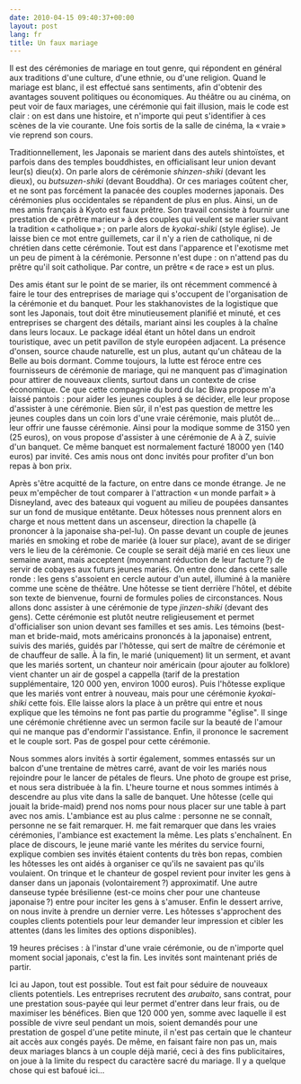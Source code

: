 ```yaml
---
date: 2010-04-15 09:40:37+00:00
layout: post
lang: fr
title: Un faux mariage
---
```


Il est des cérémonies de mariage en tout genre, qui répondent en général aux traditions d'une culture, d'une ethnie, ou d'une religion. Quand le mariage est blanc, il est effectué sans sentiments, afin d'obtenir des avantages souvent politiques ou économiques. Au théâtre ou au cinéma, on peut voir de faux mariages, une cérémonie qui fait illusion, mais le code est clair : on est dans une histoire, et n'importe qui peut s'identifier à ces scènes de la vie courante. Une fois sortis de la salle de cinéma, la « vraie » vie reprend son cours.

Traditionnellement, les Japonais se marient dans des autels shintoïstes, et parfois dans des temples bouddhistes, en officialisant leur union devant leur(s) dieu(x). On parle alors de cérémonie _shinzen-shiki_ (devant les dieux), ou _butsuzen-shiki_ (devant Bouddha). Or ces mariages coûtent cher, et ne sont pas forcément la panacée des couples modernes japonais. Des cérémonies plus occidentales se répandent de plus en plus. Ainsi, un de mes amis français à Kyoto est faux prêtre. Son travail consiste à fournir une prestation de « prêtre marieur » à des couples qui veulent se marier suivant la tradition « catholique » ; on parle alors de _kyokai-shiki_ (style église). Je laisse bien ce mot entre guillemets, car il n'y a rien de catholique, ni de chrétien dans cette cérémonie. Tout est dans l'apparence et l'exotisme met un peu de piment à la cérémonie. Personne n'est dupe : on n'attend pas du prêtre qu'il soit catholique. Par contre, un prêtre « de race » est un plus.

Des amis étant sur le point de se marier, ils ont récemment commencé à faire le tour des entreprises de mariage qui s'occupent de l'organisation de la cérémonie et du banquet. Pour les stakhanovistes de la logistique que sont les Japonais, tout doit être minutieusement planifié et minuté, et ces entreprises se chargent des détails, mariant ainsi les couples à la chaîne dans leurs locaux. Le package idéal étant un hôtel dans un endroit touristique, avec un petit pavillon de style européen adjacent. La présence d'onsen, source chaude naturelle, est un plus, autant qu'un château de la Belle au bois dormant. Comme toujours, la lutte est féroce entre ces fournisseurs de cérémonie de mariage, qui ne manquent pas d'imagination pour attirer de nouveaux clients, surtout dans un contexte de crise économique. Ce que cette compagnie du bord du lac Biwa propose m'a laissé pantois : pour aider les jeunes couples à se décider, elle leur propose d'assister à une cérémonie. Bien sûr, il n'est pas question de mettre les jeunes couples dans un coin lors d'une vraie cérémonie, mais plutôt de... leur offrir une fausse cérémonie. Ainsi pour la modique somme de 3150 yen (25 euros), on vous propose d'assister à une cérémonie de A à Z, suivie d'un banquet. Ce même banquet est normalement facturé 18000 yen (140 euros) par invité. Ces amis nous ont donc invités pour profiter d'un bon repas à bon prix.

Après s'être acquitté de la facture, on entre dans ce monde étrange. Je ne peux m'empêcher de tout comparer à l'attraction « un monde parfait » à Disneyland, avec des bateaux qui voguent au milieu de poupées dansantes sur un fond de musique entêtante. Deux hôtesses nous prennent alors en charge et nous mettent dans un ascenseur, direction la chapelle (à prononcer à la japonaise sha-pel-lu). On passe devant un couple de jeunes mariés en smoking et robe de mariée (à louer sur place), avant de se diriger vers le lieu de la cérémonie. Ce couple se serait déjà marié en ces lieux une semaine avant, mais acceptent (moyennant réduction de leur facture ?) de servir de cobayes aux futurs jeunes mariés. On entre donc dans cette salle ronde : les gens s'assoient en cercle autour d'un autel, illuminé à la manière comme une scène de théâtre.  Une hôtesse se tient derrière l'hôtel, et débite son texte de bienvenue, fourni de formules polies de circonstances. Nous allons donc assister à une cérémonie de type _jinzen-shiki_ (devant des gens). Cette cérémonie est plutôt neutre religieusement et permet d'officialiser son union devant ses familles et ses amis. Les témoins (best-man et bride-maid, mots américains prononcés à la japonaise) entrent, suivis des mariés, guidés par l'hôtesse, qui sert de maître de cérémonie et de chauffeur de salle. À la fin, le marié (uniquement) lit un serment, et avant que les mariés sortent, un chanteur noir américain (pour ajouter au folklore) vient chanter un air de gospel a cappella (tarif de la prestation supplémentaire, 120 000 yen, environ 1000 euros). Puis l'hôtesse explique que les mariés vont entrer à nouveau, mais pour une cérémonie _kyokai-shiki_ cette fois. Elle laisse alors la place à un prêtre qui entre et nous explique que les témoins ne font pas partie du programme "église". Il singe une cérémonie chrétienne avec un sermon facile sur la beauté de l'amour qui ne manque pas d'endormir l'assistance. Enfin, il prononce le sacrement et le couple sort. Pas de gospel pour cette cérémonie.

Nous sommes alors invités à sortir également, sommes entassés sur un balcon d'une trentaine de mètres carré, avant de voir les mariés nous rejoindre pour le lancer de pétales de fleurs. Une photo de groupe est prise, et nous sera distribuée à la fin.  L'heure tourne et nous sommes intimés à descendre au plus vite dans la salle de banquet. Une hôtesse (celle qui jouait la bride-maid) prend nos noms pour nous placer sur une table à part avec nos amis. L'ambiance est au plus calme : personne ne se connaît, personne ne se fait remarquer. H. me fait remarquer que dans les vraies cérémonies, l'ambiance est exactement la même. Les plats s'enchaînent. En place de discours, le jeune marié vante les mérites du service fourni, explique combien ses invités étaient contents du très bon repas, combien les hôtesses les ont aidés à organiser ce qu'ils ne savaient pas qu'ils voulaient. On trinque et le chanteur de gospel revient pour inviter les gens à danser dans un japonais (volontairement ?) approximatif. Une autre danseuse typée brésilienne (est-ce moins cher pour une chanteuse japonaise ?) entre pour inciter les gens à s'amuser. Enfin le dessert arrive, on nous invite à prendre un dernier verre. Les hôtesses s'approchent des couples clients potentiels pour leur demander leur impression et cibler les attentes (dans les limites des options disponibles).

19 heures précises : à l'instar d'une vraie cérémonie, ou de n'importe quel moment social japonais, c'est la fin. Les invités sont maintenant priés de partir.

Ici au Japon, tout est possible. Tout est fait pour séduire de nouveaux clients potentiels. Les entreprises recrutent des _arubaito_, sans contrat, pour une prestation sous-payée qui leur permet d'entrer dans leur frais, ou de maximiser les bénéfices. Bien que 120 000 yen, somme avec laquelle il est possible de vivre seul pendant un mois, soient demandés pour une prestation de gospel d'une petite minute, il n'est pas certain que le chanteur ait accès aux congés payés. De même, en faisant faire non pas un, mais deux mariages blancs à un couple déjà marié, ceci à des fins publicitaires, on joue à la limite du respect du caractère sacré du mariage. Il y a quelque chose qui est bafoué ici...
